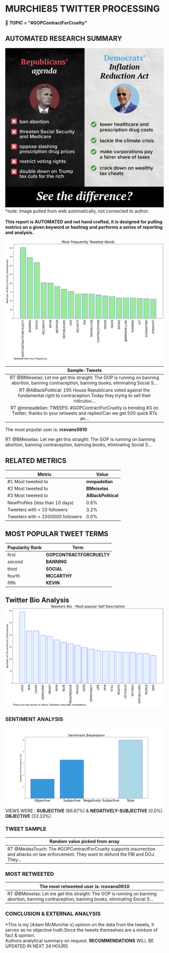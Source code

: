 # MURCHIE85 TWITTER PROCESSING 
&#x1F34E; **TOPIC = "#GOPContractForCruelty"**

## AUTOMATED RESEARCH SUMMARY

![image](assets/2022-09-23hashtagImage.png)*note: Image pulled from web automatically, not connected to author.
<br></br>
<b> This report is AUTOMATED and not hand crafted, it is designed for pulling metrics on a given keyword or hashtag and performs a series of reporting and analysis.</b>



![image](assets/2022-09-23TWEETS.png)



|                **Sample-Tweets**        |
| :-------------: |
| RT @BMeiselas: Let me get this straight: The GOP is running on banning abortion, banning contraception, banning books, eliminating Social S… |
| RT @ABlackPolitical: 195 House Republicans voted against the fundamental right to contraception.Today they trying to sell their ridiculou… |
| RT @mmpadellan: TWEEPS: #GOPContractForCruelty is trending #3 on Twitter, thanks to your retweets and replies!Can we get 500 quick RTs an… |

The most popular user is: **rcevans0910**
<div class="alert alert-block alert-danger"> RT @BMeiselas: Let me get this straight: The GOP is running on banning abortion, banning contraception, banning books, eliminating Social S…</div>

## RELATED METRICS<br>
| Metric | Value |
| ------------- | ------------- |
| #1 Most tweeted to  | **mmpadellan** |
| #2 Most tweeted to  | **BMeiselas** |
| #3 Most tweeted to  | **ABlackPolitical** |
| NewProfiles (less than 10 days) | 0.6%  |
| Tweeters with < 10 followers  | 3.2%|
| Tweeters with > 1000000 followers  | 0.0%  |



## MOST POPULAR TWEET TERMS 


| Popularity Rank  | Term |
| ------------- | ------------- |
| first  | **GOPCONTRACTFORCRUELTY**  |
| second  | **BANNING**  |
| third  | **SOCIAL** |
| fourth  | **MCCARTHY**  |
| fifth  | **KEVIN**  |


## Twitter Bio Analysis![image](assets/2022-09-23BIO.png)
### SENTIMENT ANALYSIS
![image](assets/2022-09-23sentiment.png)
VIEWS WERE : **SUBJECTIVE**  (66.67%) & **NEGATIVELY-SUBJECTIVE** (0.0%) **OBJECTIVE** (33.33%)

### TWEET SAMPLE 
| Random value picked from array |
| ------------- |
|RT @MeidasTouch: The #GOPContractForCruelty supports insurrection and attacks on law enforcement. They want to defund the FBI and DOJ. They… |

### MOST RETWEETED 

| The most retweeted user is: **rcevans0910**  |
| ------------- |
| RT @BMeiselas: Let me get this straight: The GOP is running on banning abortion, banning contraception, banning books, eliminating Social S… |

### CONCLUSION & EXTERNAL ANALYSIS

*This is my [Adam McMurchie`s] opinion on the data from the tweets, it serves as no objective truth.Since the tweets themselves are a mixture of fact & opinion.<br>
Authors analytical summary on request.
**RECOMMENDATIONS** WILL BE UPDATED IN NEXT  24 HOURS <br>